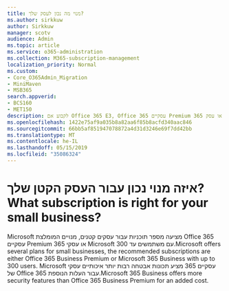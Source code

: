 ```yaml
---
title: מנוי מה נכון לעסק שלך?
ms.author: sirkkuw
author: Sirkkuw
manager: scotv
audience: Admin
ms.topic: article
ms.service: o365-administration
ms.collection: M365-subscription-management
localization_priority: Normal
ms.custom:
- Core_O365Admin_Migration
- MiniMaven
- MSB365
search.appverid:
- BCS160
- MET150
description: לקבוע אם Office 365 E3, Office 365 עסקיים Premium או עסק 365 Microsoft הנכונה עבור העסק מסוע עילי.
ms.openlocfilehash: 1422e75af9a035b8a82aa6f85b8acfd340aac846
ms.sourcegitcommit: 66bb5af851947078872a4d31d3246e69f7dd42bb
ms.translationtype: MT
ms.contentlocale: he-IL
ms.lasthandoff: 05/15/2019
ms.locfileid: "35086324"
---
```

# <a name="what-subscription-is-right-for-your-small-business"></a><span data-ttu-id="66eec-103">איזה מנוי נכון עבור העסק הקטן שלך?</span><span class="sxs-lookup"><span data-stu-id="66eec-103">What subscription is right for your small business?</span></span>

<span data-ttu-id="66eec-104">Microsoft מציעה מספר תוכניות עבור עסקים קטנים, מנויים המומלצת Office 365 עסקיים Premium או עסקי 365 Microsoft עם משתמשים עד 300.</span><span class="sxs-lookup"><span data-stu-id="66eec-104">Microsoft offers several plans for small businesses, the recommended subscriptions are either Office 365 Business Premium or Microsoft 365 Business with up to 300 users.</span></span> <span data-ttu-id="66eec-105">Microsoft עסקיים 365 מציע תכונות אבטחה רבות יותר איכותיים עסקי של Office 365 עבור העלות הנוספת.</span><span class="sxs-lookup"><span data-stu-id="66eec-105">Microsoft 365 Business offers more security features than Office 365 Business Premium for an added cost.</span></span>